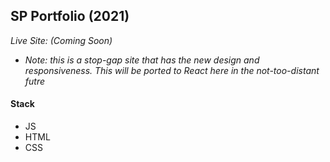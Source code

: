 ## SP Portfolio (2021)

_Live Site: (Coming Soon)_

- _Note: this is a stop-gap site that has the new design and responsiveness. This will be ported to React here in the not-too-distant futre_

#### Stack 
- JS
- HTML
- CSS